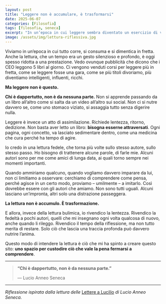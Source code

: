 ```yaml
---
layout: post
title: "Leggere non è accumulare, è trasformarsi"
date: 2025-06-07
categories: [Filosofia]
tags: [filosofia, seneca]
excerpt: "In un’epoca in cui leggere sembra diventato un esercizio di velocità e consumo, rivendico il valore della lentezza, della profondità, della fedeltà a pochi autori. Non serve leggere tutto, ma leggere bene. La lettura autentica non è accumulo: è trasformazione."
image: /assets/img/lettura-riflessiva.jpg
---
```


Viviamo in un’epoca in cui tutto corre, si consuma e si dimentica in fretta. Anche la lettura, che un tempo era un gesto silenzioso e profondo, è oggi spesso ridotta a una prestazione. Vedo ovunque pubblicità che dicono che i CEO leggono 5 libri al giorno. Ci vengono venduti corsi per leggere più in fretta, come se leggere fosse una gara, come se più titoli divoriamo, più diventiamo intelligenti, influenti, ricchi.

**Ma leggere non è questo.**

**Chi è dappertutto, non è da nessuna parte.** Non si apprende passando da un libro all’altro come si salta da un video all’altro sui social. Non ci si nutre davvero se, come uno stomaco viziato, si assaggia tutto senza digerire nulla.

Leggere è invece un atto di assimilazione. Richiede lentezza, ritorno, dedizione. Non basta aver letto un libro: **bisogna esserne attraversati**. Ogni pagina, ogni concetto, va lasciato sedimentare dentro, come una medicina che cura perché ha tempo di agire.

Io credo in una lettura fedele, che torna più volte sullo stesso autore, sullo stesso passo. Ho bisogno di trattenere alcune parole, di farle mie. Alcuni autori sono per me come amici di lunga data, ai quali torno sempre nei momenti importanti.

Quando ammiriamo qualcuno, quando vogliamo davvero imparare da lui, non ci limitiamo a osservare: cerchiamo di comprendere come pensa, perché agisce in un certo modo, proviamo – umilmente – a imitarlo. Così dovrebbe essere con gli autori che amiamo. Non sono tutti uguali. Alcuni lasciano un’impronta, altri solo una distrazione passeggera.

**La lettura non è accumulo. È trasformazione.**

E allora, invece della lettura bulimica, io rivendico la lentezza. Rivendico la fedeltà a pochi autori, quelli che mi insegnano ogni volta qualcosa di nuovo, anche quando li rileggo. Rivendico il tempo della riflessione, ma non tutto merita di restare. Solo ciò che lascia una traccia profonda può davvero nutrire l’anima.

Questo modo di intendere la lettura è ciò che mi ha spinto a creare questo sito: **uno spazio per custodire ciò che vale la pena fermarsi a comprendere**.

---

> **“Chi è dappertutto, non è da nessuna parte.”**
>
> — Lucio Anneo Seneca

---

*Riflessione ispirata dalla lettura delle* [Lettere a Lucilio](https://www.amazon.it/Lettere-Lucilio-Lucio-Anneo-Seneca/dp/886311532X/) *di Lucio Anneo Seneca.*
